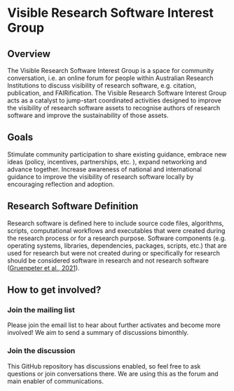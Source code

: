 # Visible Research Software Interest Group

## Overview

The Visible Research Software Interest Group is a space for community conversation, i.e. an online forum for people within Australian Research Institutions to discuss visibility of research software, e.g. citation, publication, and FAIRification.
The Visible Research Software Interest Group acts as a catalyst to jump-start coordinated activities designed to improve the visibility of research software assets to recognise authors of research software and improve the sustainability of those assets.

## Goals

Stimulate community participation to share existing guidance, embrace new ideas (policy, incentives, partnerships, etc. ), expand networking and advance together.
Increase awareness of national and international guidance to improve the visibility of research software locally by encouraging reflection and adoption. 

## Research Software Definition

Research software is defined here to include source code files, algorithms, scripts, computational workflows and executables that were created during the research process or for a research purpose. Software components (e.g. operating systems, libraries, dependencies, packages, scripts, etc.) that are used for research but were not created during or specifically for research should be considered software in research and not research software ([Gruenpeter et al., 2021](https://doi.org/10.5281/ZENODO.5504016)).

## How to get involved?

### Join the mailing list

Please join the email list to hear about further activates and become more involved! We aim to send a summary of discussions bimonthly.

### Join the discussion

This GitHub repository has discussions enabled, so feel free to ask questions or join conversations there. We are using this as the forum and main enabler of communications.
